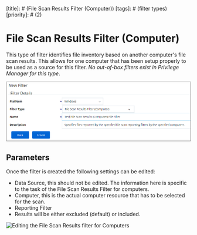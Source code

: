 [title]: # (File Scan Results Filter (Computer))
[tags]: # (filter types)
[priority]: # (2)
# File Scan Results Filter (Computer)

This type of filter identifies file inventory based on another computer's file scan results. This allows for one computer that has been setup properly to be used as a source for this filter. *No out-of-box filters exist in Privilege Manager for this type*.

![New File Scan Results filter](images/scan-results/scan-results-computer-1.png)

## Parameters

Once the filter is created the following settings can be edited:

* Data Source, this should not be edited. The information here is specific to the task of the File Scan Results Filter for computers.
* Computer, this is the actual computer resource that has to be selected for the scan.
* Reporting Filter
* Results will be either excluded (default) or included.

![Editing the File Scan Results filter for Computers](images/scan-results/scan-results-computer-3.png)
